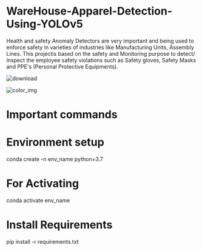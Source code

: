 # WareHouse-Apparel-Detection-Using-YOLOv5

Health and safety Anomaly Detectors are very important and being  used to enforce safety in varieties of industries like Manufacturing Units, Assembly Lines.
This projectis based on the safety and Monitoring purpose to detect/ Inspect the employee safety violations such as Safety gloves, Safety Masks and PPE's (Personal Protective Equipments).

![download](https://user-images.githubusercontent.com/54540404/167655367-de8ca9a9-f4e8-4b44-adff-8feb080a69d1.jpg)

![color_img](https://user-images.githubusercontent.com/54540404/169853259-bc5a8be0-bad8-450d-a86a-c3cffd95e0a4.jpg)


# Important commands

# Environment setup
 
 conda create -n env_name python=3.7 

# For Activating
 conda activate env_name

# Install Requirements
pip install -r requirements.txt
